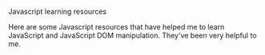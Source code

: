 Javascript learning resources

Here are some Javascript resources that have helped me to learn JavaScript and JavaScript DOM manipulation. They've been very helpful to me.